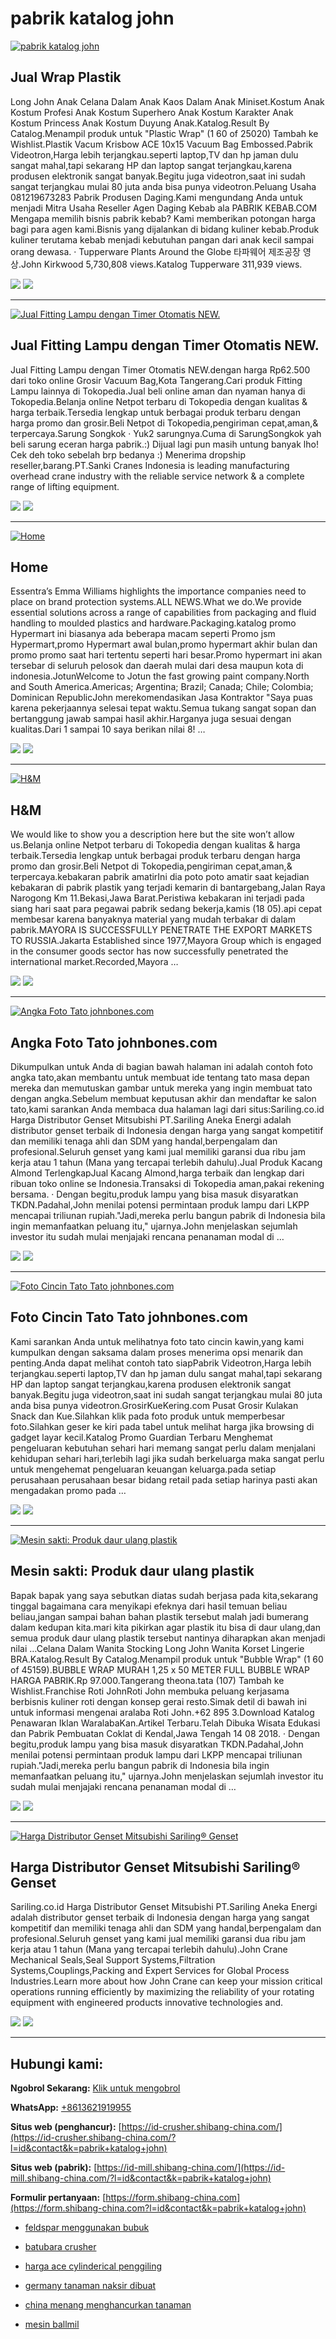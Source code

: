 # pabrik katalog john

<a href="https://swt.shibang-china.com/?l=id&img&k=pabrik+katalog+john" target="_blank">![pabrik katalog john](http://static.shibang-china.com/all-800x300/848.jpg)</a>

## Jual Wrap Plastik
Long John Anak Celana Dalam Anak Kaos Dalam Anak Miniset.Kostum Anak Kostum Profesi Anak Kostum Superhero Anak Kostum Karakter Anak Kostum Princess Anak Kostum Duyung Anak.Katalog.Result By Catalog.Menampil produk untuk &quot;Plastic Wrap&quot; (1 60 of 25020) Tambah ke Wishlist.Plastik Vacum Krisbow ACE 10x15 Vacuum Bag Embossed.Pabrik Videotron,Harga lebih terjangkau.seperti laptop,TV dan hp jaman dulu sangat mahal,tapi sekarang HP dan laptop sangat terjangkau,karena produsen elektronik sangat banyak.Begitu juga videotron,saat ini sudah sangat terjangkau mulai 80 juta anda bisa punya videotron.Peluang Usaha 081219673283 Pabrik Produsen Daging.Kami mengundang Anda untuk menjadi Mitra Usaha Reseller Agen Daging Kebab ala PABRIK KEBAB.COM Mengapa memilih bisnis pabrik kebab? Kami memberikan potongan harga bagi para agen kami.Bisnis yang dijalankan di bidang kuliner kebab.Produk kuliner terutama kebab menjadi kebutuhan pangan dari anak kecil sampai orang dewasa.&nbsp;&#0183;&#32;Tupperware Plants Around the Globe 타파웨어 제조공장 영상.John Kirkwood 5,730,808 views.Katalog Tupperware 311,939 views.


<a href="https://whatsapp.shibangsoft.com/WhatsApp.php" target="_blank" title="WhatsApp">![](http://static.shibang-china.com/icon/whatsapp.png)</a> <a href="https://swt.shibang-china.com/?l=id&icon&k=pabrik+katalog+john" target="_blank">![](http://static.shibang-china.com/icon/chat-id.png)</a>

---

<a href="https://swt.shibang-china.com/?l=id&img&k=pabrik+katalog+john" target="_blank">![Jual Fitting Lampu dengan Timer Otomatis NEW.](http://static.shibang-china.com/all-800x300/662.jpg)</a>

## Jual Fitting Lampu dengan Timer Otomatis NEW.
Jual Fitting Lampu dengan Timer Otomatis NEW.dengan harga Rp62.500 dari toko online Grosir Vacuum Bag,Kota Tangerang.Cari produk Fitting Lampu lainnya di Tokopedia.Jual beli online aman dan nyaman hanya di Tokopedia.Belanja online Netpot terbaru di Tokopedia dengan kualitas &amp; harga terbaik.Tersedia lengkap untuk berbagai produk terbaru dengan harga promo dan grosir.Beli Netpot di Tokopedia,pengiriman cepat,aman,&amp; terpercaya.Sarung Songkok&nbsp;&#0183;&#32;Yuk2 sarungnya.Cuma di SarungSongkok yah beli sarung eceran harga pabrik.:) Dijual lagi pun masih untung banyak lho! Cek deh toko sebelah brp bedanya :) Menerima dropship reseller,barang.PT.Sanki Cranes Indonesia is leading manufacturing overhead crane industry with the reliable service network &amp; a complete range of lifting equipment.


<a href="https://whatsapp.shibangsoft.com/WhatsApp.php" target="_blank" title="WhatsApp">![](http://static.shibang-china.com/icon/whatsapp.png)</a> <a href="https://swt.shibang-china.com/?l=id&icon&k=pabrik+katalog+john" target="_blank">![](http://static.shibang-china.com/icon/chat-id.png)</a>

---

<a href="https://swt.shibang-china.com/?l=id&img&k=pabrik+katalog+john" target="_blank">![Home](http://static.shibang-china.com/all-800x300/321.jpg)</a>

## Home
Essentra’s Emma Williams highlights the importance companies need to place on brand protection systems.ALL NEWS.What we do.We provide essential solutions across a range of capabilities from packaging and fluid handling to moulded plastics and hardware.Packaging.katalog promo Hypermart ini biasanya ada beberapa macam seperti Promo jsm Hypermart,promo Hypermart awal bulan,promo hypermart akhir bulan dan promo promo saat hari tertentu seperti hari besar.Promo hypermart ini akan tersebar di seluruh pelosok dan daerah mulai dari desa maupun kota di indonesia.JotunWelcome to Jotun the fast growing paint company.North and South America.Americas; Argentina; Brazil; Canada; Chile; Colombia; Dominican RepublicJohn merekomendasikan Jasa Kontraktor &quot;Saya puas karena pekerjaannya selesai tepat waktu.Semua tukang sangat sopan dan bertanggung jawab sampai hasil akhir.Harganya juga sesuai dengan kualitas.Dari 1 sampai 10 saya berikan nilai 8! …


<a href="https://whatsapp.shibangsoft.com/WhatsApp.php" target="_blank" title="WhatsApp">![](http://static.shibang-china.com/icon/whatsapp.png)</a> <a href="https://swt.shibang-china.com/?l=id&icon&k=pabrik+katalog+john" target="_blank">![](http://static.shibang-china.com/icon/chat-id.png)</a>

---

<a href="https://swt.shibang-china.com/?l=id&img&k=pabrik+katalog+john" target="_blank">![H&amp;M](http://static.shibang-china.com/all-800x300/140.jpg)</a>

## H&amp;M
We would like to show you a description here but the site won’t allow us.Belanja online Netpot terbaru di Tokopedia dengan kualitas &amp; harga terbaik.Tersedia lengkap untuk berbagai produk terbaru dengan harga promo dan grosir.Beli Netpot di Tokopedia,pengiriman cepat,aman,&amp; terpercaya.kebakaran pabrik amatirIni dia poto poto amatir saat kejadian kebakaran di pabrik plastik yang terjadi kemarin di bantargebang,Jalan Raya Narogong Km 11.Bekasi,Jawa Barat.Peristiwa kebakaran ini terjadi pada siang hari saat para pegawai pabrik sedang bekerja,kamis (18 05).api cepat membesar karena banyaknya material yang mudah terbakar di dalam pabrik.MAYORA IS SUCCESSFULLY PENETRATE THE EXPORT MARKETS TO RUSSIA.Jakarta Established since 1977,Mayora Group which is engaged in the consumer goods sector has now successfully penetrated the international market.Recorded,Mayora …


<a href="https://whatsapp.shibangsoft.com/WhatsApp.php" target="_blank" title="WhatsApp">![](http://static.shibang-china.com/icon/whatsapp.png)</a> <a href="https://swt.shibang-china.com/?l=id&icon&k=pabrik+katalog+john" target="_blank">![](http://static.shibang-china.com/icon/chat-id.png)</a>

---

<a href="https://swt.shibang-china.com/?l=id&img&k=pabrik+katalog+john" target="_blank">![Angka Foto Tato johnbones.com](http://static.shibang-china.com/all-800x300/115.jpg)</a>

## Angka Foto Tato johnbones.com
Dikumpulkan untuk Anda di bagian bawah halaman ini adalah contoh foto angka tato,akan membantu untuk membuat ide tentang tato masa depan mereka dan memutuskan gambar untuk mereka yang ingin membuat tato dengan angka.Sebelum membuat keputusan akhir dan mendaftar ke salon tato,kami sarankan Anda membaca dua halaman lagi dari situs:Sariling.co.id Harga Distributor Genset Mitsubishi PT.Sariling Aneka Energi adalah distributor genset terbaik di Indonesia dengan harga yang sangat kompetitif dan memiliki tenaga ahli dan SDM yang handal,berpengalam dan profesional.Seluruh genset yang kami jual memiliki garansi dua ribu jam kerja atau 1 tahun (Mana yang tercapai terlebih dahulu).Jual Produk Kacang Almond TerlengkapJual Kacang Almond,harga terbaik dan lengkap dari ribuan toko online se Indonesia.Transaksi di Tokopedia aman,pakai rekening bersama.&nbsp;&#0183;&#32;Dengan begitu,produk lampu yang bisa masuk disyaratkan TKDN.Padahal,John menilai potensi permintaan produk lampu dari LKPP mencapai triliunan rupiah.&quot;Jadi,mereka perlu bangun pabrik di Indonesia bila ingin memanfaatkan peluang itu,&quot; ujarnya.John menjelaskan sejumlah investor itu sudah mulai menjajaki rencana penanaman modal di …


<a href="https://whatsapp.shibangsoft.com/WhatsApp.php" target="_blank" title="WhatsApp">![](http://static.shibang-china.com/icon/whatsapp.png)</a> <a href="https://swt.shibang-china.com/?l=id&icon&k=pabrik+katalog+john" target="_blank">![](http://static.shibang-china.com/icon/chat-id.png)</a>

---

<a href="https://swt.shibang-china.com/?l=id&img&k=pabrik+katalog+john" target="_blank">![Foto Cincin Tato Tato johnbones.com](http://static.shibang-china.com/all-800x300/394.jpg)</a>

## Foto Cincin Tato Tato johnbones.com
Kami sarankan Anda untuk melihatnya foto tato cincin kawin,yang kami kumpulkan dengan saksama dalam proses menerima opsi menarik dan penting.Anda dapat melihat contoh tato siapPabrik Videotron,Harga lebih terjangkau.seperti laptop,TV dan hp jaman dulu sangat mahal,tapi sekarang HP dan laptop sangat terjangkau,karena produsen elektronik sangat banyak.Begitu juga videotron,saat ini sudah sangat terjangkau mulai 80 juta anda bisa punya videotron.GrosirKueKering.com Pusat Grosir Kulakan Snack dan Kue.Silahkan klik pada foto produk untuk memperbesar foto.Silahkan geser ke kiri pada tabel untuk melihat harga jika browsing di gadget layar kecil.Katalog Promo Guardian Terbaru Menghemat pengeluaran kebutuhan sehari hari memang sangat perlu dalam menjalani kehidupan sehari hari,terlebih lagi jika sudah berkeluarga maka sangat perlu untuk mengehemat pengeluaran keuangan keluarga.pada setiap perusahaan perusahaan besar bidang retail pada setiap harinya pasti akan mengadakan promo pada …


<a href="https://whatsapp.shibangsoft.com/WhatsApp.php" target="_blank" title="WhatsApp">![](http://static.shibang-china.com/icon/whatsapp.png)</a> <a href="https://swt.shibang-china.com/?l=id&icon&k=pabrik+katalog+john" target="_blank">![](http://static.shibang-china.com/icon/chat-id.png)</a>

---

<a href="https://swt.shibang-china.com/?l=id&img&k=pabrik+katalog+john" target="_blank">![Mesin sakti: Produk daur ulang plastik](http://static.shibang-china.com/all-800x300/1263.jpg)</a>

## Mesin sakti: Produk daur ulang plastik
Bapak bapak yang saya sebutkan diatas sudah berjasa pada kita,sekarang tinggal bagaimana cara menyikapi efeknya dari hasil temuan beliau beliau,jangan sampai bahan bahan plastik tersebut malah jadi bumerang dalam kedupan kita.mari kita pikirkan agar plastik itu bisa di daur ulang,dan semua produk daur ulang plastik tersebut nantinya diharapkan akan menjadi nilai …Celana Dalam Wanita Stocking Long John Wanita Korset Lingerie BRA.Katalog.Result By Catalog.Menampil produk untuk &quot;Bubble Wrap&quot; (1 60 of 45159).BUBBLE WRAP MURAH 1,25 x 50 METER FULL BUBBLE WRAP HARGA PABRIK.Rp 97.000.Tangerang theona.tata (107) Tambah ke Wishlist.Franchise Roti JohnRoti John membuka peluang kerjasama berbisnis kuliner roti dengan konsep gerai resto.Simak detil di bawah ini untuk informasi mengenai aralaba Roti John.+62 895 3.Download Katalog Penawaran Iklan WaralabaKan.Artikel Terbaru.Telah Dibuka Wisata Edukasi dan Pabrik Pembuatan Coklat di Kendal,Jawa Tengah 14 08 2018.&nbsp;&#0183;&#32;Dengan begitu,produk lampu yang bisa masuk disyaratkan TKDN.Padahal,John menilai potensi permintaan produk lampu dari LKPP mencapai triliunan rupiah.&quot;Jadi,mereka perlu bangun pabrik di Indonesia bila ingin memanfaatkan peluang itu,&quot; ujarnya.John menjelaskan sejumlah investor itu sudah mulai menjajaki rencana penanaman modal di …


<a href="https://whatsapp.shibangsoft.com/WhatsApp.php" target="_blank" title="WhatsApp">![](http://static.shibang-china.com/icon/whatsapp.png)</a> <a href="https://swt.shibang-china.com/?l=id&icon&k=pabrik+katalog+john" target="_blank">![](http://static.shibang-china.com/icon/chat-id.png)</a>

---

<a href="https://swt.shibang-china.com/?l=id&img&k=pabrik+katalog+john" target="_blank">![Harga Distributor Genset Mitsubishi Sariling&#174; Genset](http://static.shibang-china.com/all-800x300/1261.jpg)</a>

## Harga Distributor Genset Mitsubishi Sariling&#174; Genset
Sariling.co.id Harga Distributor Genset Mitsubishi PT.Sariling Aneka Energi adalah distributor genset terbaik di Indonesia dengan harga yang sangat kompetitif dan memiliki tenaga ahli dan SDM yang handal,berpengalam dan profesional.Seluruh genset yang kami jual memiliki garansi dua ribu jam kerja atau 1 tahun (Mana yang tercapai terlebih dahulu).John Crane Mechanical Seals,Seal Support Systems,Filtration Systems,Couplings,Packing and Expert Services for Global Process Industries.Learn more about how John Crane can keep your mission critical operations running efficiently by maximizing the reliability of your rotating equipment with engineered products innovative technologies and.

<a href="https://whatsapp.shibangsoft.com/WhatsApp.php" target="_blank" title="WhatsApp">![](http://static.shibang-china.com/icon/whatsapp.png)</a> <a href="https://swt.shibang-china.com/?l=id&icon&k=pabrik+katalog+john" target="_blank">![](http://static.shibang-china.com/icon/chat-id.png)</a>

---
## Hubungi kami:

**Ngobrol Sekarang:** [Klik untuk mengobrol](https://swt.shibang-china.com?l=id&contact&k=pabrik+katalog+john)

**WhatsApp:**  [+8613621919955](https://whatsapp.shibangsoft.com/WhatsApp.php)

**Situs web (penghancur):** [https://id-crusher.shibang-china.com/](https://id-crusher.shibang-china.com/?l=id&contact&k=pabrik+katalog+john)

**Situs web (pabrik):** [https://id-mill.shibang-china.com/](https://id-mill.shibang-china.com/?l=id&contact&k=pabrik+katalog+john)

**Formulir pertanyaan:** [https://form.shibang-china.com](https://form.shibang-china.com?l=id&contact&k=pabrik+katalog+john)

* [feldspar menggunakan bubuk](../43/feldspar%20menggunakan%20bubuk.md)

* [batubara crusher](../49/batubara%20crusher.md)

* [harga ace cylinderical penggiling](../43/harga%20ace%20cylinderical%20penggiling.md)

* [germany tanaman naksir dibuat](../45/germany%20tanaman%20naksir%20dibuat.md)

* [china menang menghancurkan tanaman](../41/china%20menang%20menghancurkan%20tanaman.md)

* [mesin ballmil](../45/mesin%20ballmil.md)